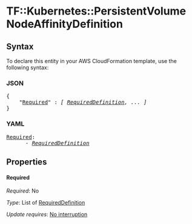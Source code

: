 # TF::Kubernetes::PersistentVolume NodeAffinityDefinition

## Syntax

To declare this entity in your AWS CloudFormation template, use the following syntax:

### JSON

<pre>
{
    "<a href="#required" title="Required">Required</a>" : <i>[ <a href="requireddefinition.md">RequiredDefinition</a>, ... ]</i>
}
</pre>

### YAML

<pre>
<a href="#required" title="Required">Required</a>: <i>
      - <a href="requireddefinition.md">RequiredDefinition</a></i>
</pre>

## Properties

#### Required

_Required_: No

_Type_: List of <a href="requireddefinition.md">RequiredDefinition</a>

_Update requires_: [No interruption](https://docs.aws.amazon.com/AWSCloudFormation/latest/UserGuide/using-cfn-updating-stacks-update-behaviors.html#update-no-interrupt)

